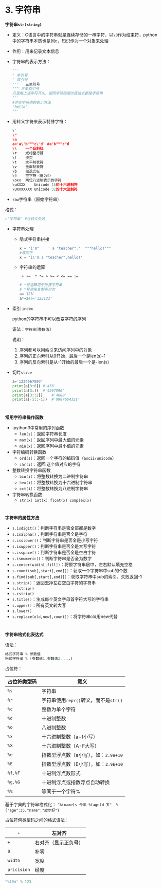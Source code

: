 # 3. 字符串

**字符串`str(string)`**

* 定义：C语言中的字符串就是连续存储的一串字符，以`\0`作为结束符，python中的字符串本质也是同c，知识作为一个对象来处理

* 作用：用来记录文本信息

* 字符串的表示方法：

  ```python
  '''
  '	单引号
  "	双引号
  '''	三单引号
  """ 三单双引号
  凡是用上述字符开头，相同字符结尾的表达式都是字符串
  '''
  #非空字符串的表示方法
  'hello'
  '"'
  ```

* 用转义字符来表示特殊字符：

  ```python
  \'
  \"
  \n
  a='a\'b"""c\"d' #a'b"""c"d
  \\	一个反斜杠
  \r	光标至行首
  \f	换页
  \t	水平制表符
  \v	垂直制表符
  \b	倒退光标
  \0	空字符（值为0）
  \oxx	两位八进制表示的字符
  \uXXXX	Unicode 16的十六进制符
  \UXXXXXXX	Unicode 32的十六进制符
  ```

*  `raw`字符串（原始字符串）

  格式：

  ```python
  r'字符串' #让转义失效
  ```

* 字符串处理

  * 隐式字符串拼接

    ```python
    x = "i'm"    ' a "teacher".'  """hello!"""
    #等同于
    x = 'i\'m a "teacher".hello!'
    ```

  * 字符串的运算

    ` + +=  * *= > >= < <= == !=`

    ```python
    # +号运算用于拼接字符串
    # *号用来复制多少次
    a='123'
    a*=2#a='123123'
    ```

* 索引 `index`

  python的字符串不可以改变字符的序列

  语法：`字符串[整数值]`

  说明：

  	1. 序列都可以用索引来访问序列中的对象
	2. 序列的正向索引从0开始，最后一个是len(s)-1
  	3. 序列的反向索引是从-1开始的最后一个是-len(s)
  
* 切片`slice`

  ```python
  a='1234567890'
  print(a[3:6])	#'456'
  print(a[3:])	#'4567890'
  print(a[3::2])	#'4680'
  print(a[-1::-1])	#'0987654321'
  ```

#  

**常用字符串操作函数**

* ·python3中常用的序列函数
  * `len(s)`：返回字符串长度
  * `max(x)`：返回序列中最大值的元素
  * `min(x)`：返回序列中最小值的元素
* 字符编码转换函数
  * `ord(s)`：返回一个字符的编码值（`ascii/unicode`）
  * `chr(i)`：返回i这个值对应的字符
* 整数转换字符串函数
  * `bin(i)`：将整数转换为二进制字符串
  * `hex(i)`：将整数转换为十六进制字符串
  * `oct(i)`：将整数转换为八进制字符串
* 字符串转换函数
  * `str(x) int(x) float(x) complex(x) `

#  

**字符串的属性方法**

* `s.isdigit()`：判断字符串是否全部都是数字
* `s.isalpha()`：判断字符串是否全是字符
* `s.isslower()`：判断字符串是否全是小写字符
* `s.isupper()`：判断字符串是否全是大写字符
* `s.isspace()`：判断字符串是否全是空白字符
* `s.isnumeric()`：判断字符串是否全为数字
* `s.center(width[,fill])`：将原字符串居中，左右默认填充空格
* `s.count(sub[,start[,end]])`：获取一个字符串中sub的个数
* `s.find(sub[,start[,end]])`：获取字符串中sub的索引，失败返回-1
* `s.strip()`：返回去掉左右空白字符的字符串
* `s.lstrip()`
* `s.rstrip()`
* `s.title()`：生成每个英文字母首字符大写的字符串
* `s.upper()`：所有英文转大写
* `s.lower()`
* `s.replace(old,new[,count])`：将字符串old用new代替

#  

**字符串格式化表达式**

语法：

```python
格式字符串 % 参数值
格式字符串 % (参数值1,参数值2，...)
```

占位符：

| 占位符类型码 | 意义                                  |
| ------------ | ------------------------------------- |
| `%s`         | 字符串                                |
| `%r`         | 字符串使用`repr()`转义，而不是`str()` |
| `%c`         | 整数为单个字符                        |
| `%d`         | 十进制整数                            |
| `%o`         | 八进制整数                            |
| `%x`         | 十六进制整数（a-f小写）               |
| `%X`         | 十六进制整数（A-F大写）               |
| `%e`         | 指数型浮点数（e小写），如：`2.9e+10`  |
| `%E`         | 指数型浮点数（E小写），如：`2.9E+10`  |
| `%f,%F`      | 十进制浮点数形式                      |
| `%g,%G`      | 十进制浮点或指数浮点自动转换          |
| `%%`         | 等同于一个字符%                       |

基于字典的字符串格式化：
`"%(name)s 今年 %(age)d 岁"  %{"age":35,"name":"皮尔好"}`

占位符何类型码之间的格式语法：

| `-`         | 左对齐               |
| ----------- | -------------------- |
| `+`         | 右对齐（显示正负号） |
| `0`         | 补零                 |
| `width`     | 宽度                 |
| `pricision` | 经度                 |

 ```python
"%10d" % 123
 ```

